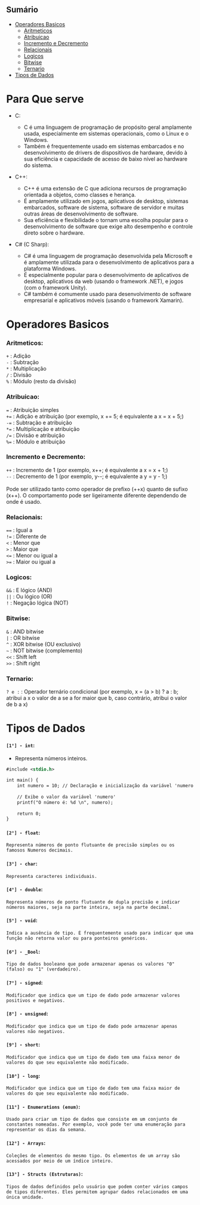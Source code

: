 ## Sumário <!--Sumário -->

- [Operadores Basicos](#operadores-basicos)
  - [Aritmeticos](#aritmeticos)
  - [Atribuicao](#atribuicao)
  - [Incremento e Decremento](#incremento-e-decremento)
  - [Relacionais](#relacionais)
  - [Logicos](#logicos)
  - [Bitwise](#bitwise)
  - [Ternario](#ternario)
- [Tipos de Dados](#tipos-de-dados)

# Para Que serve <!--Importancia-->

- C:

  - C é uma linguagem de programação de propósito geral amplamente usada, especialmente em sistemas operacionais, como o Linux e o Windows.
  - Também é frequentemente usado em sistemas embarcados e no desenvolvimento de drivers de dispositivos de hardware, devido à sua eficiência e capacidade de acesso de baixo nível ao hardware do sistema.

- C++:

  - C++ é uma extensão de C que adiciona recursos de programação orientada a objetos, como classes e herança.
  - É amplamente utilizado em jogos, aplicativos de desktop, sistemas embarcados, software de sistema, software de servidor e muitas outras áreas de desenvolvimento de software.
  - Sua eficiência e flexibilidade o tornam uma escolha popular para o desenvolvimento de software que exige alto desempenho e controle direto sobre o hardware.

- C# (C Sharp):

  - C# é uma linguagem de programação desenvolvida pela Microsoft e é amplamente utilizada para o desenvolvimento de aplicativos para a plataforma Windows.
  - É especialmente popular para o desenvolvimento de aplicativos de desktop, aplicativos da web (usando o framework .NET), e jogos (com o framework Unity).
  - C# também é comumente usado para desenvolvimento de software empresarial e aplicativos móveis (usando o framework Xamarin).

# Operadores Basicos

### Aritmeticos:

`+` : Adição<br>
`-` : Subtração<br>
`*` : Multiplicação<br>
`/` : Divisão<br>
`%` : Módulo (resto da divisão)

### Atribuicao:

`=` : Atribuição simples<br>
`+=` : Adição e atribuição (por exemplo, x += 5; é equivalente a x = x + 5;)<br>
`-=` : Subtração e atribuição<br>
`*=` : Multiplicação e atribuição<br>
`/=` : Divisão e atribuição<br>
`%=` : Módulo e atribuição

### Incremento e Decremento:

`++` : Incremento de 1 (por exemplo, x++; é equivalente a x = x + 1;)<br>
`--` : Decremento de 1 (por exemplo, y--; é equivalente a y = y - 1;)<br><br>
Pode ser utilizado tanto como operador de prefixo (++x) quanto de sufixo (x++). O comportamento pode ser ligeiramente diferente dependendo de onde é usado.

### Relacionais:

`==` : Igual a<br>
`!=` : Diferente de<br>
`<` : Menor que<br>
`>` : Maior que<br>
`<=` : Menor ou igual a<br>
`>=` : Maior ou igual a

### Logicos:

`&&` : E lógico (AND)<br>
`||` : Ou lógico (OR)<br>
`!` : Negação lógica (NOT)

### Bitwise:

`&` : AND bitwise<br>
`|` : OR bitwise<br>
`^` : XOR bitwise (OU exclusivo)<br>
`~` : NOT bitwise (complemento)<br>
`<<` : Shift left<br>
`>>` : Shift right

### Ternario:

`? e :` : Operador ternário condicional (por exemplo, x = (a > b) ? a : b; atribui a x o valor de a se a for maior que b, caso contrário, atribui o valor de b a x)

# Tipos de Dados

#### `[1°] - int`:
- Representa números inteiros.


```xml
#include <stdio.h>

int main() {
    int numero = 10; // Declaração e inicialização da variável 'numero' com o valor 10
    
    // Exibe o valor da variável 'numero'
    printf("O número é: %d \n", numero);
    
    return 0;
}
```

#### `[2°] - float`:

```
Representa números de ponto flutuante de precisão simples ou os famosos Numeros decimais.
```

#### `[3°] - char`:

```
Representa caracteres individuais.
```

#### `[4°] - double`:

```
Representa números de ponto flutuante de dupla precisão e indicar números maiores, seja na parte inteira, seja na parte decimal.
```

#### `[5°] - void`:

```
Indica a ausência de tipo. É frequentemente usado para indicar que uma função não retorna valor ou para ponteiros genéricos.
```

#### `[6°] - _Bool`:

```
Tipo de dados booleano que pode armazenar apenas os valores "0" (falso) ou "1" (verdadeiro).
```

#### `[7°] - signed`:

```
Modificador que indica que um tipo de dado pode armazenar valores positivos e negativos.
```

#### `[8°] - unsigned`:

```
Modificador que indica que um tipo de dado pode armazenar apenas valores não negativos.
```

#### `[9°] - short`:

```
Modificador que indica que um tipo de dado tem uma faixa menor de valores do que seu equivalente não modificado.
```

#### `[10°] - long`:

```
Modificador que indica que um tipo de dado tem uma faixa maior de valores do que seu equivalente não modificado.
```

#### `[11°] - Enumerations (enum)`:

```
Usado para criar um tipo de dados que consiste em um conjunto de constantes nomeadas. Por exemplo, você pode ter uma enumeração para representar os dias da semana.
```

#### `[12°] - Arrays`:

```
Coleções de elementos do mesmo tipo. Os elementos de um array são acessados por meio de um índice inteiro.
```

#### `[13°] - Structs (Estruturas)`:

```
Tipos de dados definidos pelo usuário que podem conter vários campos de tipos diferentes. Eles permitem agrupar dados relacionados em uma única unidade.
```
